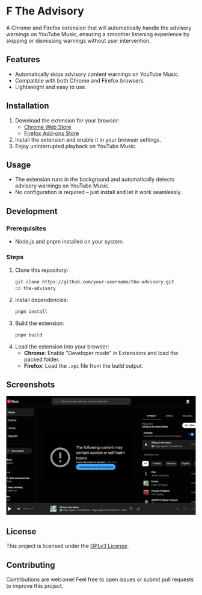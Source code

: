 # F The Advisory

A Chrome and Firefox extension that will automatically handle the advisory warnings on YouTube Music, ensuring a smoother listening experience by skipping or dismissing warnings without user intervention.

## Features

- Automatically skips advisory content warnings on YouTube Music.
- Compatible with both Chrome and Firefox browsers.
- Lightweight and easy to use.

## Installation

1. Download the extension for your browser:
    - [Chrome Web Store](https://chromewebstore.google.com/detail/f-the-advisory/aiggpgcaeflmfealgafmimgjdnhfbnkn)
    - [Firefox Add-ons Store](https://addons.mozilla.org/en-US/firefox/addon/f-the-advisory/)
2. Install the extension and enable it in your browser settings.
3. Enjoy uninterrupted playback on YouTube Music.

## Usage

- The extension runs in the background and automatically detects advisory warnings on YouTube Music.
- No configuration is required – just install and let it work seamlessly.

## Development

### Prerequisites

- Node.js and pnpm installed on your system.

### Steps

1. Clone this repository:
   ```bash
   git clone https://github.com/your-username/the-advisory.git
   cd the-advisory
   ```
2. Install dependencies:
   ```bash
   pnpm install
   ```
3. Build the extension:
   ```bash
   pnpm build
   ```
4. Load the extension into your browser:
    - **Chrome**: Enable "Developer mode" in Extensions and load the packed folder.
    - **Firefox**: Load the `.xpi` file from the build output.

## Screenshots

![img.png](img.png)

## License

This project is licensed under the [GPLv3 License](LICENSE).

## Contributing

Contributions are welcome! Feel free to open issues or submit pull requests to improve this project.